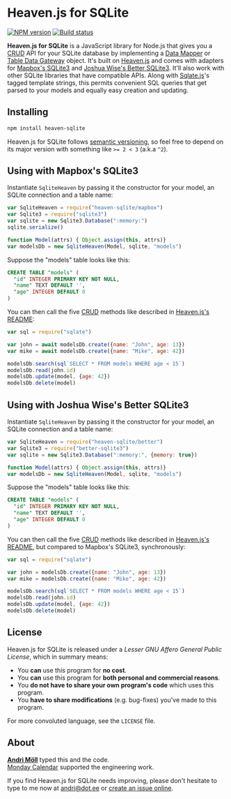 Heaven.js for SQLite
====================
[![NPM version][npm-badge]](https://www.npmjs.com/package/heaven-sqlite)
[![Build status][build-badge]](https://github.com/moll/node-heaven-sqlite/actions/workflows/node.yaml)

**Heaven.js for SQLite** is a JavaScript library for Node.js that gives you a [CRUD][crud] API for your SQLite database by implementing a [Data Mapper][data-mapper] or [Table Data Gateway][table-data-gateway] object. It's built on [Heaven.js][heaven] and comes with adapters for [Mapbox's SQLite3][mapbox-sqlite3] and [Joshua Wise's Better SQLite3][better-sqlite3]. It'll also work with other SQLite libraries that have compatible APIs. Along with [Sqlate.js][sqlate]'s tagged template strings, this permits convenient SQL queries that get parsed to your models and equally easy creation and updating.

[npm-badge]: https://img.shields.io/npm/v/heaven-sqlite.svg
[build-badge]: https://github.com/moll/node-heaven-sqlite/actions/workflows/node.yaml/badge.svg
[data-mapper]: https://www.martinfowler.com/eaaCatalog/dataMapper.html
[table-data-gateway]: https://www.martinfowler.com/eaaCatalog/tableDataGateway.html
[sqlate]: https://github.com/moll/js-sqlate
[mapbox-sqlite3]: https://github.com/mapbox/node-sqlite3
[better-sqlite3]: https://github.com/JoshuaWise/better-sqlite3
[heaven]: https://github.com/moll/js-heaven
[crud]: https://en.wikipedia.org/wiki/Create,_read,_update_and_delete


Installing
----------
```sh
npm install heaven-sqlite
```

Heaven.js for SQLite follows [semantic versioning](http://semver.org), so feel free to depend on its major version with something like `>= 2 < 3` (a.k.a `^2`).


Using with Mapbox's SQLite3
---------------------------
Instantiate `SqliteHeaven` by passing it the constructor for your model, an SQLite connection and a table name:

```javascript
var SqliteHeaven = require("heaven-sqlite/mapbox")
var Sqlite3 = require("sqlite3")
var sqlite = new Sqlite3.Database(":memory:")
sqlite.serialize()

function Model(attrs) { Object.assign(this, attrs)}
var modelsDb = new SqliteHeaven(Model, sqlite, "models")
```

Suppose the "models" table looks like this:
```sql
CREATE TABLE "models" (
  "id" INTEGER PRIMARY KEY NOT NULL,
  "name" TEXT DEFAULT '',
  "age" INTEGER DEFAULT 0
)
```

You can then call the five [CRUD][crud] methods like described in [Heaven.js's README][heaven]:

```javascript
var sql = require("sqlate")

var john = await modelsDb.create({name: "John", age: 13})
var mike = await modelsDb.create({name: "Mike", age: 42})

modelsDb.search(sql`SELECT * FROM models WHERE age < 15`)
modelsDb.read(john.id)
modelsDb.update(model, {age: 42})
modelsDb.delete(model)
```


Using with Joshua Wise's Better SQLite3
---------------------------------------
Instantiate `SqliteHeaven` by passing it the constructor for your model, an SQLite connection and a table name:

```javascript
var SqliteHeaven = require("heaven-sqlite/better")
var Sqlite3 = require("better-sqlite3")
var sqlite = new Sqlite3.Database(":memory:", {memory: true})

function Model(attrs) { Object.assign(this, attrs)}
var modelsDb = new SqliteHeaven(Model, sqlite, "models")
```

Suppose the "models" table looks like this:
```sql
CREATE TABLE "models" (
  "id" INTEGER PRIMARY KEY NOT NULL,
  "name" TEXT DEFAULT '',
  "age" INTEGER DEFAULT 0
)
```

You can then call the five [CRUD][crud] methods like described in [Heaven.js's README][heaven], but compared to Mapbox's SQLite3, synchronously:

```javascript
var sql = require("sqlate")

var john = modelsDb.create({name: "John", age: 13})
var mike = modelsDb.create({name: "Mike", age: 42})

modelsDb.search(sql`SELECT * FROM models WHERE age < 15`)
modelsDb.read(john.id)
modelsDb.update(model, {age: 42})
modelsDb.delete(model)
```


License
-------
Heaven.js for SQLite is released under a *Lesser GNU Affero General Public License*, which in summary means:

- You **can** use this program for **no cost**.
- You **can** use this program for **both personal and commercial reasons**.
- You **do not have to share your own program's code** which uses this program.
- You **have to share modifications** (e.g. bug-fixes) you've made to this program.

For more convoluted language, see the `LICENSE` file.


About
-----
**[Andri Möll][moll]** typed this and the code.  
[Monday Calendar][monday] supported the engineering work.

If you find Heaven.js for SQLite needs improving, please don't hesitate to type to me now at [andri@dot.ee][email] or [create an issue online][issues].

[email]: mailto:andri@dot.ee
[issues]: https://github.com/moll/node-heaven-sqlite/issues
[moll]: https://m811.com
[monday]: https://mondayapp.com
